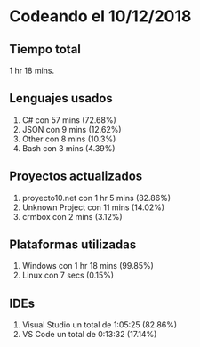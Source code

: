# Codeando el 10/12/2018

## Tiempo total
1 hr 18 mins.

## Lenguajes usados
1. C# con 57 mins (72.68%)
1. JSON con 9 mins (12.62%)
1. Other con 8 mins (10.3%)
1. Bash con 3 mins (4.39%)

## Proyectos actualizados
1. proyecto10.net con 1 hr 5 mins (82.86%)
1. Unknown Project con 11 mins (14.02%)
1. crmbox con 2 mins (3.12%)

## Plataformas utilizadas
1. Windows con 1 hr 18 mins (99.85%)
1. Linux con 7 secs (0.15%)

## IDEs
1. Visual Studio un total de 1:05:25 (82.86%)
1. VS Code un total de 0:13:32 (17.14%)
